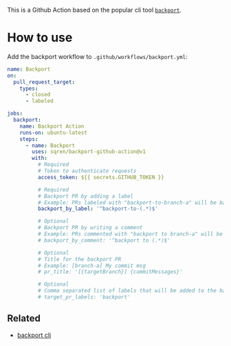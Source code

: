 This is a Github Action based on the popular cli tool [`backport`](https://github.com/sqren/backport).

# How to use

Add the backport workflow to `.github/workflows/backport.yml`:

```yml
name: Backport
on:
  pull_request_target:
    types:
      - closed
      - labeled

jobs:
  backport:
    name: Backport Action
    runs-on: ubuntu-latest
    steps:
      - name: Backport
        uses: sqren/backport-github-action@v1
        with:
          # Required
          # Token to authenticate requests
          access_token: ${{ secrets.GITHUB_TOKEN }}

          # Required
          # Backport PR by adding a label
          # Example: PRs labeled with "backport-to-branch-a" will be backported to "branch-a"
          backport_by_label: '^backport-to-(.*)$'

          # Optional
          # Backport PR by writing a comment
          # Example: PRs commented with "backport to branch-a" will be backported to "branch-a"
          # backport_by_comment: '^backport to (.*)$'

          # Optional
          # Title for the backport PR
          # Example: [branch-a] My commit msg
          # pr_title: '[{targetBranch}] {commitMessages}'

          # Optional
          # Comma separated list of labels that will be added to the backport PR.
          # target_pr_labels: 'backport'
```

## Related

- [backport cli](https://github.com/sqren/backport)
